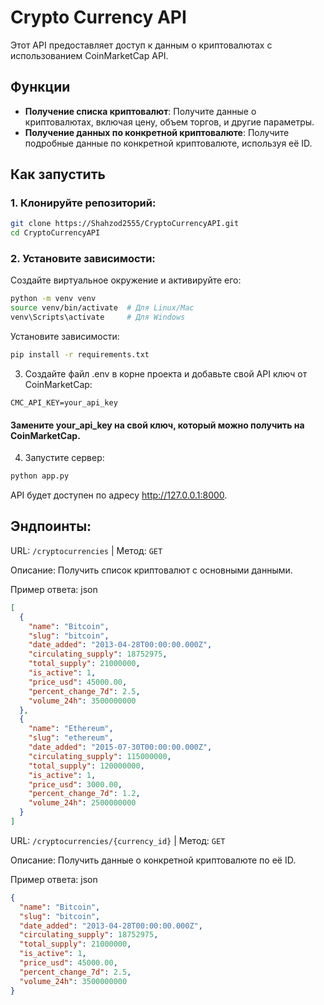 # Crypto Currency API

Этот API предоставляет доступ к данным о криптовалютах с использованием CoinMarketCap API.

## Функции

- **Получение списка криптовалют**: Получите данные о криптовалютах, включая цену, объем торгов, и другие параметры.
- **Получение данных по конкретной криптовалюте**: Получите подробные данные по конкретной криптовалюте, используя её ID.

## Как запустить

### 1. Клонируйте репозиторий:

```bash
git clone https://Shahzod2555/CryptoCurrencyAPI.git
cd CryptoCurrencyAPI
```
### 2. Установите зависимости:
Создайте виртуальное окружение и активируйте его:

``` bash
python -m venv venv
source venv/bin/activate  # Для Linux/Mac
venv\Scripts\activate     # Для Windows
```
Установите зависимости:

``` bash
pip install -r requirements.txt
```

3. Создайте файл .env в корне проекта и добавьте свой API ключ от CoinMarketCap:

```
CMC_API_KEY=your_api_key
```

#### Замените your_api_key на свой ключ, который можно получить на CoinMarketCap.

4. Запустите сервер:
```bash
python app.py
```
API будет доступен по адресу http://127.0.0.1:8000.

## Эндпоинты:

URL: `/cryptocurrencies`  | Метод: `GET`

Описание: Получить список криптовалют с основными данными.

Пример ответа: json
```json
[
  {
    "name": "Bitcoin",
    "slug": "bitcoin",
    "date_added": "2013-04-28T00:00:00.000Z",
    "circulating_supply": 18752975,
    "total_supply": 21000000,
    "is_active": 1,
    "price_usd": 45000.00,
    "percent_change_7d": 2.5,
    "volume_24h": 3500000000
  },
  {
    "name": "Ethereum",
    "slug": "ethereum",
    "date_added": "2015-07-30T00:00:00.000Z",
    "circulating_supply": 115000000,
    "total_supply": 120000000,
    "is_active": 1,
    "price_usd": 3000.00,
    "percent_change_7d": 1.2,
    "volume_24h": 2500000000
  }
]
```

URL: `/cryptocurrencies/{currency_id}` | Метод: `GET`

Описание: Получить данные о конкретной криптовалюте по её ID.

Пример ответа: json

``` json
{
  "name": "Bitcoin",
  "slug": "bitcoin",
  "date_added": "2013-04-28T00:00:00.000Z",
  "circulating_supply": 18752975,
  "total_supply": 21000000,
  "is_active": 1,
  "price_usd": 45000.00,
  "percent_change_7d": 2.5,
  "volume_24h": 3500000000
}
```
